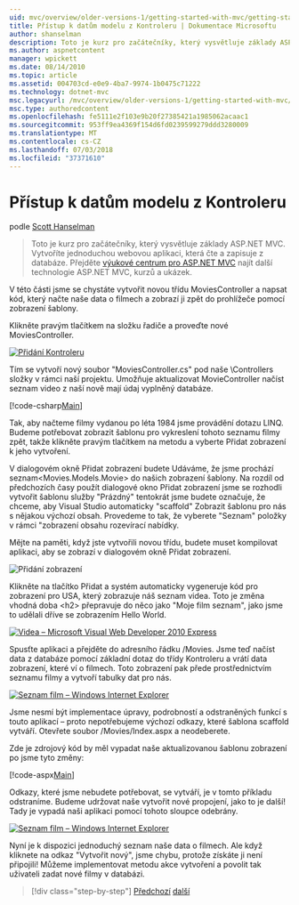 ```yaml
---
uid: mvc/overview/older-versions-1/getting-started-with-mvc/getting-started-with-mvc-part5
title: Přístup k datům modelu z Kontroleru | Dokumentace Microsoftu
author: shanselman
description: Toto je kurz pro začátečníky, který vysvětluje základy ASP.NET MVC. Vytvořte jednoduchou webovou aplikaci, která čte a zapisuje z databáze.
ms.author: aspnetcontent
manager: wpickett
ms.date: 08/14/2010
ms.topic: article
ms.assetid: 004703cd-e0e9-4ba7-9974-1b0475c71222
ms.technology: dotnet-mvc
msc.legacyurl: /mvc/overview/older-versions-1/getting-started-with-mvc/getting-started-with-mvc-part5
msc.type: authoredcontent
ms.openlocfilehash: fe5111e2f103e9b20f27385421a1985062acaac1
ms.sourcegitcommit: 953ff9ea4369f154d6fd0239599279ddd3280009
ms.translationtype: MT
ms.contentlocale: cs-CZ
ms.lasthandoff: 07/03/2018
ms.locfileid: "37371610"
---
```

<a name="accessing-your-models-data-from-a-controller"></a>Přístup k datům modelu z Kontroleru
====================
podle [Scott Hanselman](https://github.com/shanselman)

> Toto je kurz pro začátečníky, který vysvětluje základy ASP.NET MVC. Vytvoříte jednoduchou webovou aplikaci, která čte a zapisuje z databáze. Přejděte [výukové centrum pro ASP.NET MVC](../../../index.md) najít další technologie ASP.NET MVC, kurzů a ukázek.


V této části jsme se chystáte vytvořit novou třídu MoviesController a napsat kód, který načte naše data o filmech a zobrazí ji zpět do prohlížeče pomocí zobrazení šablony.

Klikněte pravým tlačítkem na složku řadiče a proveďte nové MoviesController.

[![Přidání Kontroleru](getting-started-with-mvc-part5/_static/image2.png)](getting-started-with-mvc-part5/_static/image1.png)

Tím se vytvoří nový soubor "MoviesController.cs" pod naše \Controllers složky v rámci naší projektu. Umožňuje aktualizovat MovieController načíst seznam video z naší nově mají údaj vyplněný databáze.

[!code-csharp[Main](getting-started-with-mvc-part5/samples/sample1.cs)]

Tak, aby načteme filmy vydanou po léta 1984 jsme provádění dotazu LINQ. Budeme potřebovat zobrazit šablonu pro vykreslení tohoto seznamu filmy zpět, takže klikněte pravým tlačítkem na metodu a vyberte Přidat zobrazení k jeho vytvoření.

V dialogovém okně Přidat zobrazení budete Udáváme, že jsme prochází seznam&lt;Movies.Models.Movie&gt; do našich zobrazení šablony. Na rozdíl od předchozích časy použít dialogové okno Přidat zobrazení jsme se rozhodli vytvořit šablonu služby "Prázdný" tentokrát jsme budete označuje, že chceme, aby Visual Studio automaticky "scaffold" Zobrazit šablonu pro nás s nějakou výchozí obsah. Provedeme to tak, že vyberete "Seznam" položky v rámci "zobrazení obsahu rozevírací nabídky.

Mějte na paměti, když jste vytvořili novou třídu, budete muset kompilovat aplikaci, aby se zobrazí v dialogovém okně Přidat zobrazení.

![Přidání zobrazení](getting-started-with-mvc-part5/_static/image3.png)

Klikněte na tlačítko Přidat a systém automaticky vygeneruje kód pro zobrazení pro USA, který zobrazuje náš seznam videa. Toto je změna vhodná doba &lt;h2&gt; přepravuje do něco jako "Moje film seznam", jako jsme to udělali dříve se zobrazením Hello World.

[![Videa – Microsoft Visual Web Developer 2010 Express](getting-started-with-mvc-part5/_static/image5.png)](getting-started-with-mvc-part5/_static/image4.png)

Spusťte aplikaci a přejděte do adresního řádku /Movies. Jsme teď načíst data z databáze pomocí základní dotaz do třídy Kontroleru a vrátí data zobrazení, které ví o filmech. Toto zobrazení pak přede prostřednictvím seznamu filmy a vytvoří tabulky dat pro nás.

[![Seznam film – Windows Internet Explorer](getting-started-with-mvc-part5/_static/image7.png)](getting-started-with-mvc-part5/_static/image6.png)

Jsme nesmí být implementace úpravy, podrobností a odstraněných funkcí s touto aplikací – proto nepotřebujeme výchozí odkazy, které šablona scaffold vytváří. Otevřete soubor /Movies/Index.aspx a neodeberete.

Zde je zdrojový kód by měl vypadat naše aktualizovanou šablonu zobrazení po jsme tyto změny:

[!code-aspx[Main](getting-started-with-mvc-part5/samples/sample2.aspx)]

Odkazy, které jsme nebudete potřebovat, se vytváří, je v tomto příkladu odstraníme. Budeme udržovat naše vytvořit nové propojení, jako to je další! Tady je vypadá naši aplikaci pomocí tohoto sloupce odebrány.

[![Seznam film – Windows Internet Explorer](getting-started-with-mvc-part5/_static/image9.png)](getting-started-with-mvc-part5/_static/image8.png)

Nyní je k dispozici jednoduchý seznam naše data o filmech. Ale když kliknete na odkaz "Vytvořit nový", jsme chybu, protože získáte ji není připojili! Můžeme implementovat metodu akce vytvoření a povolit tak uživateli zadat nové filmy v databázi.

> [!div class="step-by-step"]
> [Předchozí](getting-started-with-mvc-part4.md)
> [další](getting-started-with-mvc-part6.md)
